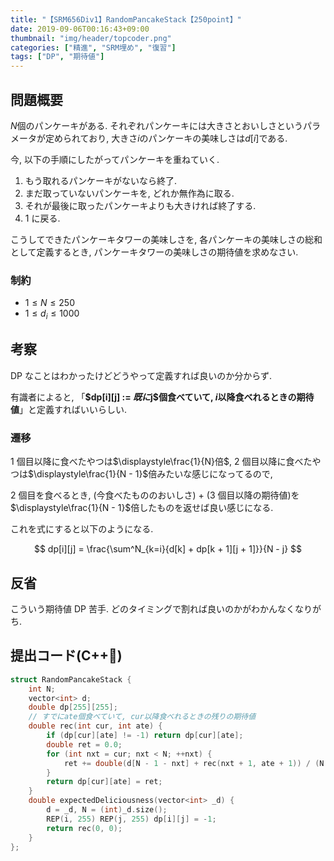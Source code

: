 ```yaml
---
title: "【SRM656Div1】RandomPancakeStack【250point】"
date: 2019-09-06T00:16:43+09:00
thumbnail: "img/header/topcoder.png"
categories: ["精進", "SRM埋め", "復習"]
tags: ["DP", "期待値"]
---
```


## 問題概要

$N$個のパンケーキがある. それぞれパンケーキには大きさとおいしさというパラメータが定められており, 大きさ$i$のパンケーキの美味しさは$d[i]$である.

今, 以下の手順にしたがってパンケーキを重ねていく.

1. もう取れるパンケーキがないなら終了.
2. まだ取っていないパンケーキを, どれか無作為に取る.
3. それが最後に取ったパンケーキよりも大きければ終了する.
4. 1 に戻る.

こうしてできたパンケーキタワーの美味しさを, 各パンケーキの美味しさの総和として定義するとき, パンケーキタワーの美味しさの期待値を求めなさい.

### 制約

- $1 \leq N \leq 250$
- $1 \leq d_i \leq 1000$

## 考察

DP なことはわかったけどどうやって定義すれば良いのか分からず.

有識者によると, 「**$dp[i][j] := $既に$j$個食べていて, $i$以降食べれるときの期待値**」と定義すればいいらしい.

### 遷移

1 個目以降に食べたやつは$\displaystyle\frac{1}{N}倍$, 2 個目以降に食べたやつは$\displaystyle\frac{1}{N - 1}$倍みたいな感じになってるので,

2 個目を食べるとき, (今食べたもののおいしさ) + (3 個目以降の期待値)を$\displaystyle\frac{1}{N - 1}$倍したものを返せば良い感じになる.

これを式にすると以下のようになる.

$$
dp[i][j] = \frac{\sum^N_{k=i}{d[k] + dp[k + 1][j + 1]}}{N - j}
$$

## 反省

こういう期待値 DP 苦手. どのタイミングで割れば良いのかがわかんなくなりがち.

## 提出コード(C++:high_brightness:)

```cpp
struct RandomPancakeStack {
    int N;
    vector<int> d;
    double dp[255][255];
    // すでにate個食べていて, cur以降食べれるときの残りの期待値
    double rec(int cur, int ate) {
        if (dp[cur][ate] != -1) return dp[cur][ate];
        double ret = 0.0;
        for (int nxt = cur; nxt < N; ++nxt) {
            ret += double(d[N - 1 - nxt] + rec(nxt + 1, ate + 1)) / (N - ate);
        }
        return dp[cur][ate] = ret;
    }
    double expectedDeliciousness(vector<int> _d) {
        d = _d, N = (int)_d.size();
        REP(i, 255) REP(j, 255) dp[i][j] = -1;
        return rec(0, 0);
    }
};
```
